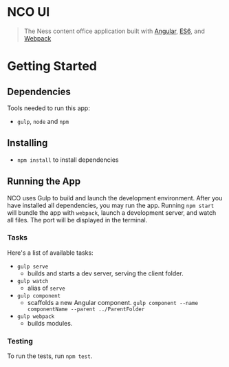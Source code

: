 # NCO UI

> The Ness content office application built with [Angular](https://angularjs.org), [ES6](https://git.io/es6features), and [Webpack](http://webpack.github.io/)

# Getting Started
## Dependencies
Tools needed to run this app:
* `gulp`, `node` and `npm`

## Installing
* `npm install` to install dependencies

## Running the App
NCO uses Gulp to build and launch the development environment. After you have installed all dependencies, you may run the app. Running `npm start` will bundle the app with `webpack`, launch a development server, and watch all files. The port will be displayed in the terminal.
 
### Tasks
Here's a list of available tasks:
* `gulp serve`
  * builds and starts a dev server, serving the client folder.
* `gulp watch`
  * alias of `serve`
* `gulp component`
  * scaffolds a new Angular component.
  `gulp component --name componentName --parent ../ParentFolder`
* `gulp webpack`
  * builds modules.
### Testing
To run the tests, run `npm test`.
